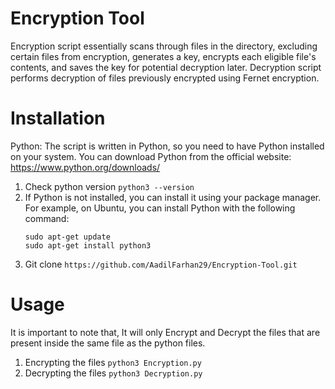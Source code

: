 # Encryption Tool 

Encryption script essentially scans through files in the directory, excluding certain files from encryption, generates a key, encrypts each eligible file's contents, and saves the key for potential decryption later.
Decryption script performs decryption of files previously encrypted using Fernet encryption. 

# Installation 

Python: The script is written in Python, so you need to have Python installed on your system. You can download Python from the official website: https://www.python.org/downloads/

1. Check python version
  ```python3 --version```
2. If Python is not installed, you can install it using your package manager. For example, on Ubuntu, you can install Python with the following command:
   ```
   sudo apt-get update
   sudo apt-get install python3
   ```
3. Git clone
  ```https://github.com/AadilFarhan29/Encryption-Tool.git```

# Usage 
It is important to note that, It will only Encrypt and Decrypt the files that are present inside the same file as the python files. 

1. Encrypting the files
   ```python3 Encryption.py```
2. Decrypting the files
   ```python3 Decryption.py```


